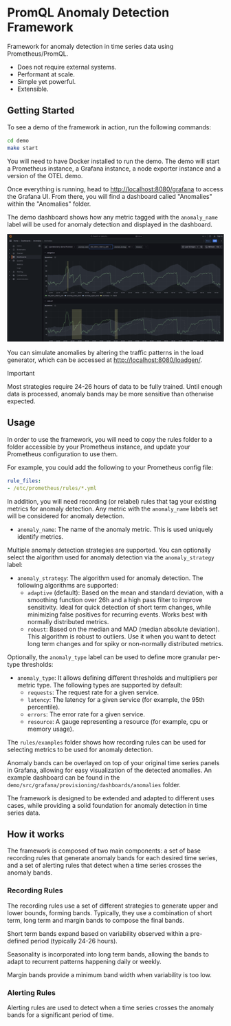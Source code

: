 # PromQL Anomaly Detection Framework

Framework for anomaly detection in time series data using Prometheus/PromQL.

  - Does not require external systems.
  - Performant at scale.
  - Simple yet powerful.
  - Extensible.


## Getting Started

To see a demo of the framework in action, run the following commands:

```bash
cd demo
make start
```

You will need to have Docker installed to run the demo.  The demo will start a Prometheus instance, a Grafana instance, a node exporter instance and a version of the OTEL demo.

Once everything is running, head to [http://localhost:8080/grafana](http://localhost:8080/grafana) to access the Grafana UI. From there, you will find a dashboard called "Anomalies" within the "Anomalies" folder.

The demo dashboard shows how any metric tagged with the `anomaly_name` label will be used for anomaly detection and displayed in the dashboard.

<p align="center"><img src="docs/sources/assets/dashboard.png" alt="Anomalies Dashboard"></p>

You can simulate anomalies by altering the traffic patterns in the load generator, which can be accessed at [http://localhost:8080/loadgen/](http://localhost:8080/loadgen/).

> [!IMPORTANT]
> Most strategies require 24-26 hours of data to be fully trained. Until enough data is processed, anomaly bands may be more sensitive than otherwise expected.

## Usage

In order to use the framework, you will need to copy the rules folder to a folder accessible by your Prometheus instance, and update
your Prometheus configuration to use them.

For example, you could add the following to your Prometheus config file:

```yaml
rule_files:
- /etc/prometheus/rules/*.yml
```

In addition, you will need recording (or relabel) rules that tag your existing metrics for anomaly detection. Any metric with the `anomaly_name` labels set will be considered for anomaly detection.

- `anomaly_name`: The name of the anomaly metric. This is used uniquely identify metrics.

Multiple anomaly detection strategies are supported. You can optionally select the algorithm used for anomaly detection via the `anomaly_strategy` label:

- `anomaly_strategy`: The algorithm used for anomaly detection. The following algorithms are supported:
  - `adaptive` (default): Based on the mean and standard deviation, with a smoothing function over 26h and a high pass filter to improve sensitivity. Ideal for quick detection of short term changes, while minimizing false positives for recurring events. Works best with normally distributed metrics.
  - `robust`: Based on the median and MAD (median absolute deviation). This algorithm is robust to outliers. Use it when you want to detect long term changes and for spiky or non-normally distributed metrics.

Optionally, the `anomaly_type` label can be used to define more granular per-type thresholds:

- `anomaly_type`: It allows defining different thresholds and multipliers per metric type. The following types are supported by default:
  - `requests`: The request rate for a given service.
  - `latency`: The latency for a given service (for example, the 95th percentile).
  - `errors`: The error rate for a given service.
  - `resource`: A gauge representing a resource (for example, cpu or memory usage).

The `rules/examples` folder shows how recording rules can be used for selecting metrics to be used for anomaly detection.

Anomaly bands can be overlayed on top of your original time series panels in Grafana, allowing for easy visualization of the detected anomalies. An example dashboard can be found in the `demo/src/grafana/provisioning/dashboards/anomalies` folder.

The framework is designed to be extended and adapted to different uses cases, while providing a solid foundation for anomaly detection in time series data.

## How it works

The framework is composed of two main components: a set of base recording rules that generate anomaly bands for each desired time series, and a set of alerting rules that detect when a time series crosses the anomaly bands.

### Recording Rules

The recording rules use a set of different strategies to generate upper and lower bounds, forming bands. Typically, they use a combination of short term, long term and margin bands to compose the final bands.

Short term bands expand based on variability observed within a pre-defined period (typically 24-26 hours).

Seasonality is incorporated into long term bands, allowing the bands to adapt to recurrent patterns happening daily or weekly.

Margin bands provide a minimum band width when variability is too low.

### Alerting Rules

Alerting rules are used to detect when a time series crosses the anomaly bands for a significant period of time.
